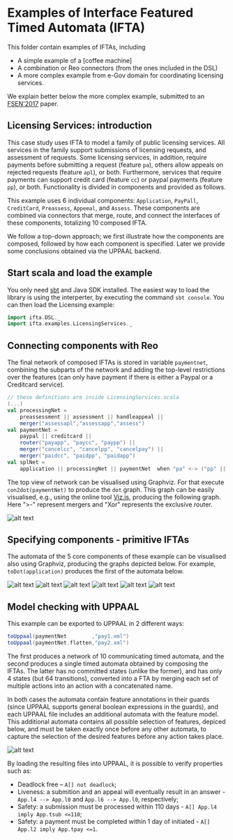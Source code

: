 # Examples of Interface Featured Timed Automata (IFTA)

This folder contain examples of IFTAs, including
 
 - A simple example of a [coffee machine]
 - A combination or Reo connectors (from the ones included in the DSL)
 - A more complex example from e-Gov domain for coordinating licensing services.

We explain better below the more complex example, submitted to an [FSEN'2017](http://fsen.ir/2017/) paper.


## Licensing Services: introduction

This case study uses IFTA to model a family of public licensing services. All services in the family support submissions of licensing requests, and assessment of requests. Some licensing services, in addition, require payments before submitting a request (feature `pa`), others allow appeals on rejected requests (feature `apl`), or both. Furthermore, services that require payments can support credit card (feature `cc`) or paypal payments (feature `pp`), or both. Functionality is divided in components and provided as follows.

This example uses 6 individual components: `Application`, `PayPall`, `CreditCard`, `Preassess`, `Appeeal`, and `Assess`. These components are combined via connectors that merge, route, and connect the interfaces of these components, totalizing 10 composed IFTA.

We follow a top-down approach; we first illustrate how the components are composed, followed by how each component is specified. Later we provide some conclusions obtained via the UPPAAL backend.

## Start scala and load the example

You only need [sbt](http://www.scala-sbt.org) and Java SDK installed. The easiest way to load the library is using the interperter, by executing the command ```sbt console```. You can then load the Licensing example:

```scala
import ifta.DSL._
import ifta.examples.LicensingServices._
```


## Connecting components with Reo

The final network of composed IFTAs is stored in variable `paymentnet`, combining the subparts of the network and adding the top-level restrictions over the features (can only have payment if there is either a Paypal or a Creditcard service).

```scala
// these definitions are inside LicensingServices.scala
(...)
val processingNet =
    preassessment || assessment || handleappeal ||
    merger("assessapl","assessapp","assess")
val paymentNet =
    paypal || creditcard ||
    router("payapp", "paycc", "paypp") ||
    merger("cancelcc", "cancelpp", "cancelpay") ||
    merger("paidcc", "paidpp", "paidapp")
val splNet =
    application || processingNet || paymentNet  when "pa" <-> ("pp" || "cc")
```

The top view of network can be visualised using Graphviz. For that execute `con2dot(paymentNet)` to produce the `dot` graph. This graph can be easily visualised, e.g., using the online tool [Viz.js](https://mdaines.github.io/viz.js/), producing the following graph. Here ">-" represent mergers and "Xor" represents the exclusive router.

![alt text](https://cdn.rawgit.com/joseproenca/ifta/master/src/main/scala/ifta/examples/images/LS-conn.svg "Depicting the connector composing the Licensing Services.")


## Specifying components - primitive IFTAs

The automata of the 5 core components of these example can be visualised also using Graphviz, producing the graphs depicted below. For example, `toDot(application)` produces the first of the automata below.

![alt text](https://cdn.rawgit.com/joseproenca/ifta/master/src/main/scala/ifta/examples/images/LS-application.svg "Application component of the Licensing Services.") ![alt text](https://cdn.rawgit.com/joseproenca/ifta/master/src/main/scala/ifta/examples/images/LS-preassessment.svg "PreAssessment component of the Licensing Services.") ![alt text](https://cdn.rawgit.com/joseproenca/ifta/master/src/main/scala/ifta/examples/images/LS-assessment.svg "Assessment component of the Licensing Services.") ![alt text](https://cdn.rawgit.com/joseproenca/ifta/master/src/main/scala/ifta/examples/images/LS-handleappeal.svg "HandleAppeal component of the Licensing Services.") ![alt text](https://cdn.rawgit.com/joseproenca/ifta/master/src/main/scala/ifta/examples/images/LS-paypal.svg "Paypal component of the Licensing Services.") ![alt text](https://cdn.rawgit.com/joseproenca/ifta/master/src/main/scala/ifta/examples/images/LS-creditcard.svg "Creditcard component of the Licensing Services.")



## Model checking with UPPAAL

This example can be exported to UPPAAL in 2 different ways:
```scala
toUppaal(paymentNet        ,"pay1.xml")
toUppaal(paymentNet.flatten,"pay2.xml")
```

The first produces a network of 10 communicating timed automata, and the second produces a single timed automata obtained by composing the IFTAs.
The latter has no committed states (unlike the former), and has only 4 states (but 64 transitions), converted into a FTA by merging each set of multiple actions into an action with a concatenated name.

In both cases the automata contain feature annotations in their guards (since UPPAAL supports general boolean expressions in the guards), and each UPPAAL file includes an additional automata with the feature model.
This additional automata contains all possible selection of features, depiced below, and must be taken exactly once before any other automata, to capture the selection of the desired features before any action takes place.

![alt text](https://cdn.rawgit.com/joseproenca/ifta/master/src/main/scala/ifta/examples/images/LS-fm.svg "Automata with the feature model of the Licensing Services.")

By loading the resulting files into UPPAAL, it is possible to verify properties such as:

 - Deadlock free – `A[] not deadlock`;
 - Liveness: a submition and an appeal will eventually result in an answer - `App.l4 --> App.l0` and `App.l6 --> App.l0`, respectively;
 - Safety: a submission must be processed within 110 days - `A[] App.l4 imply App.tsub <=110`;
 - Safety: a payment must be completed within 1 day of initiated - `A[] App.l2 imply App.tpay <=1`.
